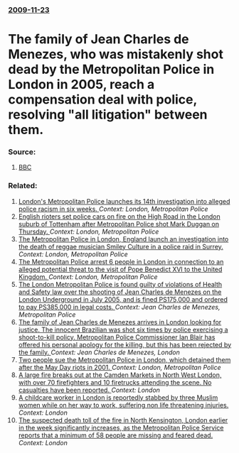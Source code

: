 ### [2009-11-23](/news/2009/11/23/index.md)

#  The family of Jean Charles de Menezes, who was mistakenly shot dead by the Metropolitan Police in London in 2005, reach a compensation deal with police, resolving "all litigation" between them. 




### Source:

1. [BBC](http://news.bbc.co.uk/2/hi/uk_news/8374669.stm)

### Related:

1. [London's Metropolitan Police launches its 14th investigation into alleged police racism in six weeks. ](/news/2012/05/10/london-s-metropolitan-police-launches-its-14th-investigation-into-alleged-police-racism-in-six-weeks.md) _Context: London, Metropolitan Police_
2. [English rioters set police cars on fire on the High Road in the London suburb of Tottenham after Metropolitan Police shot Mark Duggan on Thursday. ](/news/2011/08/6/english-rioters-set-police-cars-on-fire-on-the-high-road-in-the-london-suburb-of-tottenham-after-metropolitan-police-shot-mark-duggan-on-thu.md) _Context: London, Metropolitan Police_
3. [The Metropolitan Police in London, England launch an investigation into the death of reggae musician Smiley Culture in a police raid in Surrey. ](/news/2011/03/15/the-metropolitan-police-in-london-england-launch-an-investigation-into-the-death-of-reggae-musician-smiley-culture-in-a-police-raid-in-surr.md) _Context: London, Metropolitan Police_
4. [The Metropolitan Police arrest 6 people in London in connection to an alleged potential threat to the visit of Pope Benedict XVI to the United Kingdom. ](/news/2010/09/17/the-metropolitan-police-arrest-6-people-in-london-in-connection-to-an-alleged-potential-threat-to-the-visit-of-pope-benedict-xvi-to-the-unit.md) _Context: London, Metropolitan Police_
5. [ The London Metropolitan Police is found guilty of violations of Health and Safety law over the shooting of Jean Charles de Menezes on the London Underground in July 2005, and is fined PS175,000 and ordered to pay PS385,000 in legal costs. ](/news/2007/11/1/the-london-metropolitan-police-is-found-guilty-of-violations-of-health-and-safety-law-over-the-shooting-of-jean-charles-de-menezes-on-the-l.md) _Context: Jean Charles de Menezes, Metropolitan Police_
6. [ The family of Jean Charles de Menezes arrives in London looking for justice. The innocent Brazilian was shot six times by police exercising a shoot-to-kill policy. Metropolitan Police Commissioner Ian Blair has offered his personal apology for the killing, but this has been rejected by the family. ](/news/2005/09/29/the-family-of-jean-charles-de-menezes-arrives-in-london-looking-for-justice-the-innocent-brazilian-was-shot-six-times-by-police-exercising.md) _Context: Jean Charles de Menezes, London_
7. [ Two people sue the Metropolitan Police in London, which detained them after the May Day riots in 2001. ](/news/2005/01/17/two-people-sue-the-metropolitan-police-in-london-which-detained-them-after-the-may-day-riots-in-2001.md) _Context: London, Metropolitan Police_
8. [A large fire breaks out at the Camden Markets in North West London, with over 70 firefighters and 10 firetrucks attending the scene. No casualties have been reported. ](/news/2017/07/10/a-large-fire-breaks-out-at-the-camden-markets-in-north-west-london-with-over-70-firefighters-and-10-firetrucks-attending-the-scene-no-casu.md) _Context: London_
9. [A childcare worker in London is reportedly stabbed by three Muslim women while on her way to work, suffering non life threatening injuries. ](/news/2017/06/7/a-childcare-worker-in-london-is-reportedly-stabbed-by-three-muslim-women-while-on-her-way-to-work-suffering-non-life-threatening-injuries.md) _Context: London_
10. [The suspected death toll of the fire in North Kensington, London earlier in the week significantly increases, as the Metropolitan Police Service reports that a minimum of 58 people are missing and feared dead. ](/news/2017/06/17/the-suspected-death-toll-of-the-fire-in-north-kensington-london-earlier-in-the-week-significantly-increases-as-the-metropolitan-police-ser.md) _Context: London_
